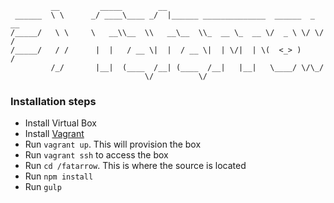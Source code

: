 ```
         __         _____        __
 ______  \ \      _/ ____\____ _/  |______ ______________  ______  _  __
/_____/   \ \     \   __\\__  \\   __\__  \\_  __ \_  __ \/  _ \ \/ \/ /
/_____/   / /      |  |   / __ \|  |  / __ \|  | \/|  | \(  <_> )     /
         /_/       |__|  (____  /__| (____  /__|   |__|   \____/ \/\_/
                              \/          \/
```

### Installation steps

- Install Virtual Box
- Install [Vagrant](http://www.vagrantup.com/downloads)
- Run `vagrant up`. This will provision the box
- Run `vagrant ssh` to access the box
- Run `cd /fatarrow`. This is where the source is located
- Run `npm install`
- Run `gulp`
